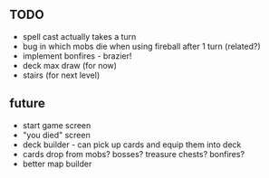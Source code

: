TODO
----

- spell cast actually takes a turn
- bug in which mobs die when using fireball after 1 turn (related?)
- implement bonfires - brazier!
- deck max draw (for now)
- stairs (for next level)

future
------

- start game screen
- "you died" screen
- deck builder - can pick up cards and equip them into deck
- cards drop from mobs? bosses? treasure chests? bonfires?
- better map builder